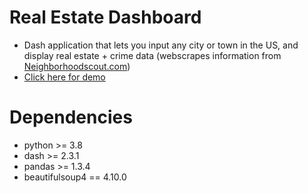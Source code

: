 # Real Estate Dashboard
* Dash application that lets you input any city or town in the US, and display real estate + crime data (webscrapes information from [Neighborhoodscout.com](https://www.neighborhoodscout.com/))
* [Click here for demo](https://docs.google.com/presentation/d/1Aol1JXml5HKEuqSpYzCUnq3SgBznF9hcgwXZtbkWAhM/edit?usp=sharing)

# Dependencies
* python >= 3.8
* dash >= 2.3.1
* pandas >= 1.3.4
* beautifulsoup4 == 4.10.0

